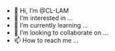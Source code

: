 - 👋 Hi, I’m @CL-LAM
- 👀 I’m interested in ...
- 🌱 I’m currently learning ...
- 💞️ I’m looking to collaborate on ...
- 📫 How to reach me ...

<!---
CL-LAM/CL-LAM is a ✨ special ✨ repository because its `README.md` (this file) appears on your GitHub profile.
You can click the Preview link to take a look at your changes.
--->
